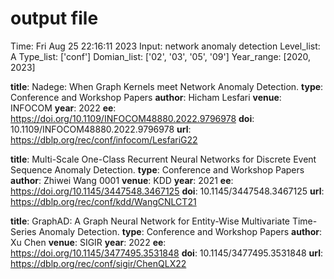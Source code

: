 # output file
Time: Fri Aug 25 22:16:11 2023
Input: network anomaly detection 
Level_list: A
Type_list: ['conf']
Domian_list: ['02', '03', '05', '09']
Year_range: [2020, 2023]
  

**title**: Nadege: When Graph Kernels meet Network Anomaly Detection.
**type**: Conference and Workshop Papers
**author**: Hicham Lesfari
**venue**: INFOCOM
**year**: 2022
**ee**: https://doi.org/10.1109/INFOCOM48880.2022.9796978
**doi**: 10.1109/INFOCOM48880.2022.9796978
**url**: https://dblp.org/rec/conf/infocom/LesfariG22


**title**: Multi-Scale One-Class Recurrent Neural Networks for Discrete Event Sequence Anomaly Detection.
**type**: Conference and Workshop Papers
**author**: Zhiwei Wang 0001
**venue**: KDD
**year**: 2021
**ee**: https://doi.org/10.1145/3447548.3467125
**doi**: 10.1145/3447548.3467125
**url**: https://dblp.org/rec/conf/kdd/WangCNLCT21


**title**: GraphAD: A Graph Neural Network for Entity-Wise Multivariate Time-Series Anomaly Detection.
**type**: Conference and Workshop Papers
**author**: Xu Chen
**venue**: SIGIR
**year**: 2022
**ee**: https://doi.org/10.1145/3477495.3531848
**doi**: 10.1145/3477495.3531848
**url**: https://dblp.org/rec/conf/sigir/ChenQLX22


